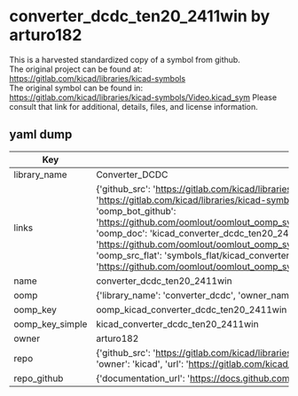 # converter_dcdc_ten20_2411win by arturo182  
This is a harvested standardized copy of a symbol from github.  
The original project can be found at:  
https://gitlab.com/kicad/libraries/kicad-symbols  
The original symbol can be found in:
https://gitlab.com/kicad/libraries/kicad-symbols/Video.kicad_sym
Please consult that link for additional, details, files, and license information.  
## yaml dump  
| Key | Value |  
| --- | --- |  
| library_name | Converter_DCDC |  
| links | {'github_src': 'https://gitlab.com/kicad/libraries/kicad-symbols/Video.kicad_sym', 'github_src_repo': 'https://gitlab.com/kicad/libraries/kicad-symbols', 'oomp_bot': 'kicad_converter_dcdc_ten20_2411win/working', 'oomp_bot_github': 'https://github.com/oomlout/oomlout_oomp_symbol_bot/tree/main/kicad_converter_dcdc_ten20_2411win/working', 'oomp_doc': 'kicad_converter_dcdc_ten20_2411win/working', 'oomp_doc_github': 'https://github.com/oomlout/oomlout_oomp_symbol_doc/tree/main/kicad_converter_dcdc_ten20_2411win/working', 'oomp_src_flat': 'symbols_flat/kicad_converter_dcdc_ten20_2411win/working', 'oomp_src_flat_github': 'https://github.com/oomlout/oomlout_oomp_symbol_src/tree/main/kicad_converter_dcdc_ten20_2411win/working'} |  
| name | converter_dcdc_ten20_2411win |  
| oomp | {'library_name': 'converter_dcdc', 'owner_name': 'kicad', 'symbol_name': 'converter_dcdc_ten20_2411win'} |  
| oomp_key | oomp_kicad_converter_dcdc_ten20_2411win |  
| oomp_key_simple | kicad_converter_dcdc_ten20_2411win |  
| owner | arturo182 |  
| repo | {'github_src': 'https://gitlab.com/kicad/libraries/kicad-symbols/Video.kicad_sym', 'name': 'libraries/kicad-symbols', 'owner': 'kicad', 'url': 'https://gitlab.com/kicad/libraries/kicad-symbols'} |  
| repo_github | {'documentation_url': 'https://docs.github.com/rest/repos/repos#get-a-repository', 'message': 'Not Found'} |  


